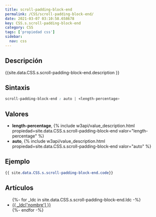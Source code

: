 ```yaml
---
title: scroll-padding-block-end
permalink: /CSS/scroll-padding-block-end/
date: 2021-03-07 03:10:58.658678
key: CSS.s.scroll-padding-block-end
category: CSS
tags: ['propiedad css']
sidebar: 
  nav: css
---
```


## Descripción
{{site.data.CSS.s.scroll-padding-block-end.description }}

## Sintaxis
~~~css
scroll-padding-block-end : auto | <length-percentage>
~~~

## Valores
* **length-percentage**,  {% include w3api/value_description.html propiedad=site.data.CSS.s.scroll-padding-block-end valor="length-percentage" %}
* **auto**,  {% include w3api/value_description.html propiedad=site.data.CSS.s.scroll-padding-block-end valor="auto" %}

## Ejemplo
~~~css
{{ site.data.CSS.s.scroll-padding-block-end.code}}
~~~

## Artículos
<ul>
{%- for _ldc in site.data.CSS.s.scroll-padding-block-end.ldc -%}
   <li>
       <a href="{{_ldc['url'] }}">{{ _ldc['nombre'] }}</a>
   </li>
{%- endfor -%}
</ul>

